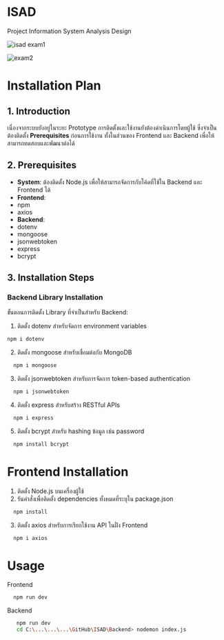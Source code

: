 # ISAD
Project Information System Analysis Design

![isad exam1](https://github.com/user-attachments/assets/3c9a25fc-55f5-47a1-a20c-0335cc3b4b4a)

![exam2](https://github.com/user-attachments/assets/4c97c94f-7ad6-4ea8-93f4-ae1d2f0a83b2)

# Installation Plan

## 1. Introduction
เนื่องจากระบบยังอยู่ในระยะ Prototype การติดตั้งและใช้งานยังต้องดำเนินการโดยผู้ใช้ ซึ่งจำเป็นต้องติดตั้ง **Prerequisites** ก่อนการใช้งาน ทั้งในส่วนของ Frontend และ Backend เพื่อให้สามารถทดสอบและพัฒนาต่อได้

## 2. Prerequisites
- **System**: ต้องติดตั้ง Node.js เพื่อให้สามารถจัดการกับโค้ดที่ใช้ใน Backend และ Frontend ได้
- **Frontend**: 
- npm
- axios
- **Backend**:  
- dotenv
- mongoose
- jsonwebtoken
- express
- bcrypt

## 3. Installation Steps
### Backend Library Installation  
ขั้นตอนการติดตั้ง Library ที่จำเป็นสำหรับ Backend:

1. ติดตั้ง dotenv สำหรับจัดการ environment variables  
```bash
npm i dotenv
```
2. ติดตั้ง mongoose สำหรับเชื่อมต่อกับ MongoDB
```bash
  npm i mongoose
  ```
3. ติดตั้ง jsonwebtoken สำหรับการจัดการ token-based authentication
```bash
  npm i jsonwebtoken
  ```
4. ติดตั้ง express สำหรับสร้าง RESTful APIs
```bash
  npm i express
  ```
5. ติดตั้ง bcrypt สำหรับ hashing ข้อมูล เช่น password
```bash
  npm install bcrypt
  ```
# Frontend Installation
1. ติดตั้ง Node.js บนเครื่องผู้ใช้
2. รันคำสั่งเพื่อติดตั้ง dependencies ทั้งหมดที่ระบุใน package.json
```bash
  npm install
  ```
3. ติดตั้ง axios สำหรับการเรียกใช้งาน API ในฝั่ง Frontend
```bash
  npm i axios
  ```
# Usage
Frontend
```bash
  npm run dev
  ```
Backend
```bash
   npm run dev
   cd C:\...\...\...\GitHub\ISAD\Backend> nodemon index.js
  ```


